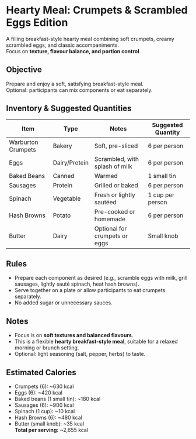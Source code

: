 # Hearty Meal: Crumpets & Scrambled Eggs Edition

A filling breakfast-style hearty meal combining soft crumpets, creamy scrambled eggs, and classic accompaniments.  
Focus on **texture, flavour balance, and portion control**.

## Objective

Prepare and enjoy a soft, satisfying breakfast-style meal.  
Optional: participants can mix components or eat separately.

## Inventory & Suggested Quantities

| Item               | Type          | Notes                          | Suggested Quantity |
| ------------------ | ------------- | ------------------------------ | ------------------ |
| Warburton Crumpets | Bakery        | Soft, pre-sliced               | 6 per person       |
| Eggs               | Dairy/Protein | Scrambled, with splash of milk | 6 per person       |
| Baked Beans        | Canned        | Warmed                         | 1 small tin        |
| Sausages           | Protein       | Grilled or baked               | 6 per person       |
| Spinach            | Vegetable     | Fresh or lightly sautéed       | 1 cup per person   |
| Hash Browns        | Potato        | Pre-cooked or homemade         | 6 per person       |
| Butter             | Dairy         | Optional for crumpets or eggs  | Small knob         |

## Rules

- Prepare each component as desired (e.g., scramble eggs with milk, grill sausages, lightly sauté spinach, heat hash browns).
- Serve together on a plate or allow participants to eat crumpets separately.
- No added sugar or unnecessary sauces.

## Notes

- Focus is on **soft textures and balanced flavours**.
- This is a flexible **hearty breakfast-style meal**, suitable for a relaxed morning or brunch setting.
- Optional: light seasoning (salt, pepper, herbs) to taste.

## Estimated Calories

- Crumpets (6): ~630 kcal
- Eggs (6): ~420 kcal
- Baked beans (1 small tin): ~180 kcal
- Sausages (6): ~900 kcal
- Spinach (1 cup): ~10 kcal
- Hash Browns (6): ~480 kcal
- Butter (small knob): ~35 kcal  
  **Total per serving:** ~2,655 kcal
